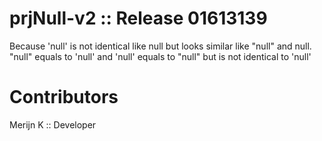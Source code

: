 <h1>prjNull-v2 :: Release 01613139</h1>
<p>Because 'null' is not identical like null but looks similar like "null" and null. <br />
"null" equals to 'null' and 'null' equals to "null" but is not identical to 'null'

</p>

<h1>Contributors</h1>
<p>Merijn K <merijn795@gmail.com> :: Developer
</p>